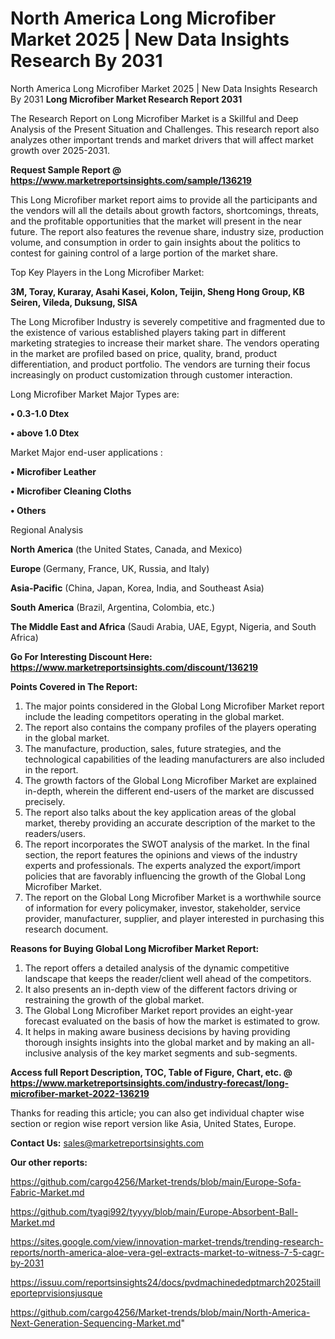 # North America Long Microfiber Market 2025 | New Data Insights Research By 2031
North America Long Microfiber Market 2025 | New Data Insights Research By 2031
<strong>Long Microfiber Market Research Report 2031</strong>

The Research Report on Long Microfiber Market is a Skillful and Deep Analysis of the Present Situation and Challenges. This research report also analyzes other important trends and market drivers that will affect market growth over 2025-2031.

<strong>Request Sample Report @ <a href=https://www.marketreportsinsights.com/sample/136219>https://www.marketreportsinsights.com/sample/136219</a></strong>

This Long Microfiber market report aims to provide all the participants and the vendors will all the details about growth factors, shortcomings, threats, and the profitable opportunities that the market will present in the near future. The report also features the revenue share, industry size, production volume, and consumption in order to gain insights about the politics to contest for gaining control of a large portion of the market share.

Top Key Players in the Long Microfiber Market:

<strong>3M, Toray, Kuraray, Asahi Kasei, Kolon, Teijin, Sheng Hong Group, KB Seiren, Vileda, Duksung, SISA</strong>

The Long Microfiber Industry is severely competitive and fragmented due to the existence of various established players taking part in different marketing strategies to increase their market share. The vendors operating in the market are profiled based on price, quality, brand, product differentiation, and product portfolio. The vendors are turning their focus increasingly on product customization through customer interaction.

Long Microfiber Market Major Types are:

<strong>• 0.3-1.0 Dtex

• above 1.0 Dtex</strong>

Market Major end-user applications :

<strong>• Microfiber Leather

• Microfiber Cleaning Cloths

• Others</strong>

Regional Analysis

</u><strong><b>North America</b></strong> (the United States, Canada, and Mexico)

<strong><b>Europe </b></strong>(Germany, France, UK, Russia, and Italy)

<strong><b>Asia-Pacific</b></strong> (China, Japan, Korea, India, and Southeast Asia)

<strong><b>South America</b></strong> (Brazil, Argentina, Colombia, etc.)

<strong><b>The Middle East and Africa</b></strong> (Saudi Arabia, UAE, Egypt, Nigeria, and South Africa)

<strong>Go For Interesting Discount Here: <a href=https://www.marketreportsinsights.com/discount/136219>https://www.marketreportsinsights.com/discount/136219</a></strong>

<strong>Points Covered in The Report:</strong>
<ol>
  <li>The major points considered in the Global Long Microfiber Market report include the leading competitors operating in the global market.</li>
  <li>The report also contains the company profiles of the players operating in the global market.</li>
  <li>The manufacture, production, sales, future strategies, and the technological capabilities of the leading manufacturers are also included in the report.</li>
  <li>The growth factors of the Global Long Microfiber Market are explained in-depth, wherein the different end-users of the market are discussed precisely.</li>
  <li>The report also talks about the key application areas of the global market, thereby providing an accurate description of the market to the readers/users.</li>
  <li>The report incorporates the SWOT analysis of the market. In the final section, the report features the opinions and views of the industry experts and professionals. The experts analyzed the export/import policies that are favorably influencing the growth of the Global Long Microfiber Market.</li>
  <li>The report on the Global Long Microfiber Market is a worthwhile source of information for every policymaker, investor, stakeholder, service provider, manufacturer, supplier, and player interested in purchasing this research document.</li>
</ol>
<strong>Reasons for Buying Global Long Microfiber Market Report:</strong>

<ol>
  <li>The report offers a detailed analysis of the dynamic competitive landscape that keeps the reader/client well ahead of the competitors.</li>
  <li>It also presents an in-depth view of the different factors driving or restraining the growth of the global market.</li>
  <li>The Global Long Microfiber Market report provides an eight-year forecast evaluated on the basis of how the market is estimated to grow.</li>
  <li>It helps in making aware business decisions by having providing thorough insights insights into the global market and by making an all-inclusive analysis of the key market segments and sub-segments.</li>
</ol>
<strong>Access full Report Description, TOC, Table of Figure, Chart, etc. @ <a href=https://www.marketreportsinsights.com/industry-forecast/long-microfiber-market-2022-136219>https://www.marketreportsinsights.com/industry-forecast/long-microfiber-market-2022-136219</a></strong>


Thanks for reading this article; you can also get individual chapter wise section or region wise report version like Asia, United States, Europe.

<strong>Contact Us:</strong>
sales@marketreportsinsights.com

<strong>Our other reports:</strong>

<a href=https://github.com/cargo4256/Market-trends/blob/main/Europe-Sofa-Fabric-Market.md>https://github.com/cargo4256/Market-trends/blob/main/Europe-Sofa-Fabric-Market.md</a>

<a href=https://github.com/tyagi992/tyyyy/blob/main/Europe-Absorbent-Ball-Market.md>https://github.com/tyagi992/tyyyy/blob/main/Europe-Absorbent-Ball-Market.md</a>

<a href=https://sites.google.com/view/innovation-market-trends/trending-research-reports/north-america-aloe-vera-gel-extracts-market-to-witness-7-5-cagr-by-2031>https://sites.google.com/view/innovation-market-trends/trending-research-reports/north-america-aloe-vera-gel-extracts-market-to-witness-7-5-cagr-by-2031</a>

<a href=https://issuu.com/reportsinsights24/docs/pvdmachinededptmarch2025tailleporteprvisionsjusque>https://issuu.com/reportsinsights24/docs/pvdmachinededptmarch2025tailleporteprvisionsjusque</a>

<a href=https://github.com/cargo4256/Market-trends/blob/main/North-America-Next-Generation-Sequencing-Market.md>https://github.com/cargo4256/Market-trends/blob/main/North-America-Next-Generation-Sequencing-Market.md</a>"

